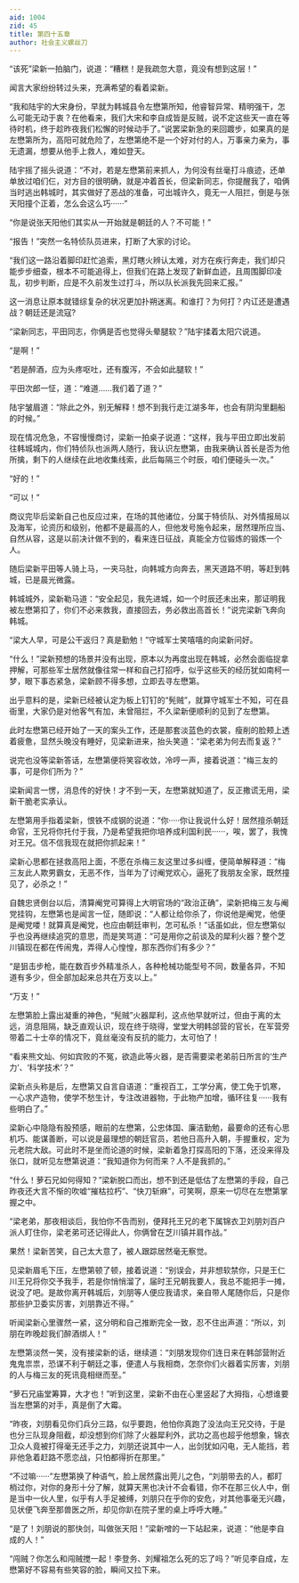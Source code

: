 ```yaml
---
aid: 1004
zid: 45
title: 第四十五章
author: 社会主义螺丝刀
---
```


“该死”梁新一拍脑门，说道：“糟糕！是我疏忽大意，竟没有想到这层！”

闻言大家纷纷转过头来，充满希望的看着梁新。

“我和陆宇的大宋身份，早就为韩城县令左懋第所知，他睿智异常、精明强干，怎么可能无动于衷？在他看来，我们大宋和李自成皆是反贼，说不定这些天一直在等待时机，终于趁昨夜我们松懈的时候动手了。”说罢梁新急的来回踱步，如果真的是左懋第所为，高阳可就危险了，左懋第绝不是一个好对付的人，万事亲力亲为，事无遗漏，想要从他手上救人，难如登天。

陆宇摇了摇头说道：“不对，若是左懋第前来抓人，为何没有丝毫打斗痕迹，还单单放过咱们仨，对方目的很明确，就是冲着首长，但梁新同志，你提醒我了，咱俩当时逃出韩城时，其实做好了恶战的准备，可出城许久，竟无一人阻拦，倒是与张天阳撞个正着，怎么会这么巧······”

“你是说张天阳他们其实从一开始就是朝廷的人？不可能！”

“报告！”突然一名特侦队员进来，打断了大家的讨论。

“我们这一路沿着脚印赶忙追索，黑灯瞎火辨认太难，对方在疾行奔走，我们却只能步步细查，根本不可能追得上，但我们在路上发现了新鲜血迹，且周围脚印凌乱，初步判断，应是不久前发生过打斗，所以队长派我先回来汇报。”

这一消息让原本就错综复杂的状况更加扑朔迷离。和谁打？为何打？内讧还是遭遇战？朝廷还是流寇?

“梁新同志，平田同志，你俩是否也觉得头晕腿软？”陆宇揉着太阳穴说道。

“是啊！”

“若是醉酒，应为头疼呕吐，还有腹泻，不会如此腿软！”

平田次郎一怔，道：“难道……我们着了道？”

陆宇皱眉道：“除此之外，别无解释！想不到我行走江湖多年，也会有阴沟里翻船的时候。”

现在情况危急，不容慢慢商讨，梁新一拍桌子说道：“这样，我与平田立即出发前往韩城城内，你们特侦队也派两人随行，我认识左懋第，由我来确认首长是否为他所擒，剩下的人继续在此地收集线索，此后每隔三个时辰，咱们便碰头一次。”

“好的！”

“可以！”

商议完毕后梁新自己也反应过来，在场的其他诸位，分属于特侦队、对外情报局以及海军，论资历和级别，他都不是最高的人，但他发号施令起来，居然理所应当、自然从容，这是以前决计做不到的，看来连日征战，真能全方位锻炼的锻炼一个人。

随后梁新平田等人骑上马，一夹马肚，向韩城方向奔去，黑天道路不明，等赶到韩城，已是晨光微露。

韩城城外，梁新勒马道：“安全起见，我先进城，如一个时辰还未出来，那证明我被左懋第扣了，你们不必来救我，直接回去，务必救出高首长！”说完梁新飞奔向韩城。

“梁大人早，可是公干返归？真是勤勉！”守城军士笑嘻嘻的向梁新问好。

“什么！”梁新预想的场景并没有出现，原本以为再度出现在韩城，必然会面临捉拿押解，可那些军士居然就像往常一样和自己打招呼，似乎这些天的经历犹如南柯一梦，眼下事态紧急，梁新顾不得多想，立即去寻左懋第。

出乎意料的是，梁新已经被认定为板上钉钉的“髡贼”，就算守城军士不知，可在县衙里，大家仍是对他客气有加，未曾阻拦，不久梁新便顺利的见到了左懋第。

此时左懋第已经开始了一天的案头工作，还是那套淡蓝色的衣裳，瘦削的脸颊上透着疲惫，显然头晚没有睡好，见梁新进来，抬头笑道：“梁老弟为何去而复返？”

说完也没等梁新答话，左懋第便将笑容收敛，冷哼一声，接着说道：“梅三友的事，可是你们所为？”

梁新闻言一愣，消息传的好快！才不到一天，左懋第就知道了，反正撒谎无用，梁新干脆老实承认。

左懋第用手指着梁新，恨铁不成钢的说道：“你·····你让我说什么好！居然擅杀朝廷命官，王兄将你托付于我，乃是希望我把你培养成利国利民······，唉，罢了，我愧对王兄。信不信我现在就把你抓起来！”

梁新心思都在拯救高阳上面，不愿在杀梅三友这里过多纠缠，便简单解释道：“梅三友此人欺男霸女，无恶不作，当年为了讨阉党欢心，逼死了我朋友全家，既然撞见了，必杀之！”

自魏忠贤倒台以后，清算阉党可算得上大明官场的“政治正确”，梁新把梅三友与阉党挂钩，左懋第也是闻言一怔，随即说：“人都让给你杀了，你说他是阉党，他便是阉党喽！就算真是阉党，也应由朝廷审判，怎可私杀！”话虽如此，但左懋第似乎也没再继续追究的意思，而是笑骂道：“可是用你之前谈及的犀利火器？整个芝川镇现在都在传闹鬼，弄得人心惶惶，那东西你们有多少？”

“是狙击步枪，能在数百步外精准杀人，各种枪械功能型号不同，数量各异，不知道有多少，但全部加起来总共在万支以上。”

“万支！”

左懋第脸上露出凝重的神色，“髡贼”火器犀利，这点他早就听过，但由于离的太远，消息阻隔，缺乏直观认识，现在终于晓得，堂堂大明韩郃营的官长，在军营旁带着二十士卒的情况下，竟丝毫没有反抗的能力，太可怕了！

“看来熊文灿、何如宾败的不冤，欲造此等火器，是否需要梁老弟前日所言的‘生产力’、‘科学技术’？”

梁新点头称是后，左懋第又自言自语道：“重视百工，工学分离，使工免于饥寒，一心求产造物，使学不愁生计，专注改进器物，于此物产加增，循环往复······我有些明白了。”

梁新心中隐隐有股预感，眼前的左懋第，公忠体国、廉洁勤勉，最要命的还有心思机巧、能谋善断，可以说是最理想的朝廷官员，若他日高升入朝，手握重权，定为元老院大敌。可此时不是坐而论道的时候，梁新着急打探高阳的下落，还没来得及张口，就听见左懋第说道：“我知道你为何而来？人不是我抓的。”

“什么！萝石兄如何得知？”梁新脱口而出，想不到还是低估了左懋第的手段，自己昨夜还大言不惭的吹嘘“摧枯拉朽”、“快刀斩麻”，可笑啊，原来一切尽在左懋第掌握之中。

“梁老弟，那夜相谈后，我怕你不告而别，便拜托王兄的老下属锦衣卫刘朋刘百户派人盯住你，梁老弟可还记得此人，你俩曾在芝川镇并肩作战。”

果然！梁新苦笑，自己太大意了，被人跟踪居然毫无察觉。

见梁新眉毛下压，左懋第顿了顿，接着说道：“别误会，并非想软禁你，只是王仁川王兄将你交予我手，若是你悄悄溜了，届时王兄朝我要人，我总不能把手一摊，说没了吧。是故你离开韩城后，刘朋等人便应我请求，亲自带人尾随你后，只是你那些护卫委实厉害，刘朋靠近不得。”

听闻梁新心里骤然一紧，这分明和自己推断完全一致，忍不住出声道：“所以，刘朋在昨晚趁我们醉酒绑人！”

左懋第淡然一笑，没有接梁新的话，继续道：“刘朋发现你们连日来在韩郃营附近鬼鬼祟祟，恐谋不利于朝廷之事，便遣人与我相商，怎奈你们火器着实厉害，刘朋的人与梅三友的死讯竟相继而至。”

“萝石兄庙堂筹算，大才也！”听到这里，梁新不由在心里竖起了大拇指，心想谁要当左懋第的对手，真是倒了大霉。

“昨夜，刘朋看见你们兵分三路，似乎要跑，他怕你真跑了没法向王兄交待，于是也分三队现身阻截，却没想到你们除了火器犀利外，武功之高也超乎他想象，锦衣卫众人竟被打得毫无还手之力，刘朋还说其中一人，出剑犹如闪电，无人能挡，若非他急着赶路不愿恋战，只怕都得折在那里。”

“不过嘛······”左懋第换了种语气，脸上居然露出莞儿之色，“刘朋带去的人，都盯梢过你，对你的身形十分了解，就算天黑也决计不会看错，你不在那三伙人中，倒是当中一伙人里，似乎有人手足被缚，刘朋只在乎你的安危，对其他事毫无兴趣，见状便飞奔至那兽医之所，却见你趴在院子里的桌上呼呼大睡。”

“是了！刘朋说的那快剑，叫做张天阳！”梁新噌的一下站起来，说道：“他是李自成的人！”

“闯贼？你怎么和闯贼搅一起！李登务、刘耀祖怎么死的忘了吗？”听见李自成，左懋第好不容易有些笑容的脸，瞬间又拉下来。
